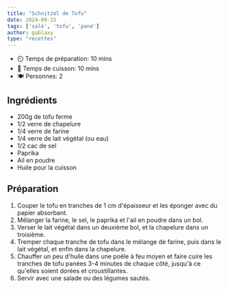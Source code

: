 ```yaml
---
title: "Schnitzel de Tofu" 
date: 2024-09-15 
tags: ['salé', 'tofu', 'pané'] 
author: gablaxy 
type: "recettes"
---
```



- ⏲️ Temps de préparation: 10 mins
- 🍳 Temps de cuisson: 10 mins
- 🍽️ Personnes: 2

## Ingrédients

- 200g de tofu ferme
- 1/2 verre de chapelure
- 1/4 verre de farine
- 1/4 verre de lait végétal (ou eau)
- 1/2 cac de sel
- Paprika
- Ail en poudre
- Huile pour la cuisson

## Préparation

1. Couper le tofu en tranches de 1 cm d'épaisseur et les éponger avec du papier absorbant.
2. Mélanger la farine, le sel, le paprika et l'ail en poudre dans un bol.
3. Verser le lait végétal dans un deuxième bol, et la chapelure dans un troisième.
4. Tremper chaque tranche de tofu dans le mélange de farine, puis dans le lait végétal, et enfin dans la chapelure.
5. Chauffer un peu d'huile dans une poêle à feu moyen et faire cuire les tranches de tofu panées 3-4 minutes de chaque côté, jusqu'à ce qu'elles soient dorées et croustillantes.
6. Servir avec une salade ou des légumes sautés.
